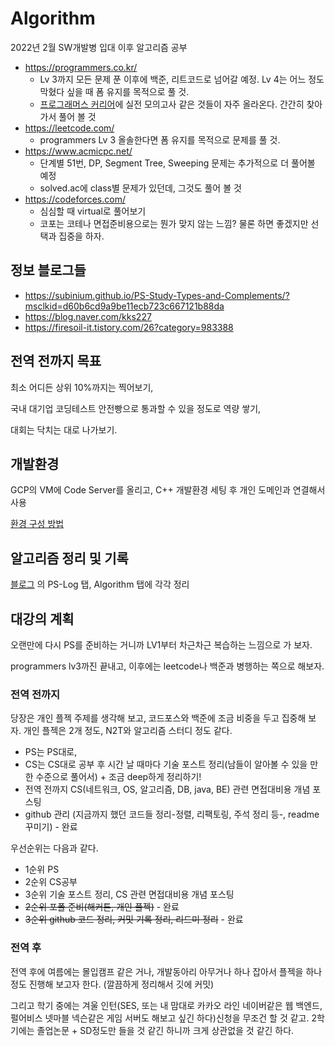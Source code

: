# Algorithm

2022년 2월 SW개발병 입대 이후 알고리즘 공부

 - https://programmers.co.kr/
     * Lv 3까지 모든 문제 푼 이후에 백준, 리트코드로 넘어갈 예정. Lv 4는 어느 정도 막혔다 싶을 때 폼 유지를 목적으로 풀 것.
     * [프로그래머스 커리어](https://career.programmers.co.kr/)에 실전 모의고사 같은 것들이 자주 올라온다. 간간히 찾아가서 풀어 볼 것
  - https://leetcode.com/
     * programmers Lv 3 올솔한다면 폼 유지를 목적으로 문제를 풀 것.
- https://www.acmicpc.net/
     * 단계별 51번, DP, Segment Tree, Sweeping 문제는 추가적으로 더 풀어볼 예정
     * solved.ac에 class별 문제가 있던데, 그것도 풀어 볼 것
 - https://codeforces.com/
     * 심심할 때 virtual로 풀어보기
     * 코포는 코테나 면접준비용으로는 뭔가 맞지 않는 느낌? 물론 하면 좋겠지만 선택과 집중을 하자.

## 정보 블로그들
 - https://subinium.github.io/PS-Study-Types-and-Complements/?msclkid=d60b6cd9a9be11ecb723c667121b88da
 - https://blog.naver.com/kks227
 - https://firesoil-it.tistory.com/26?category=983388

## 전역 전까지 목표
최소 어디든 상위 10%까지는 찍어보기,

국내 대기업 코딩테스트 안전빵으로 통과할 수 있을 정도로 역량 쌓기,

대회는 닥치는 대로 나가보기.

## 개발환경
GCP의 VM에 Code Server를 올리고, C++ 개발환경 세팅 후 개인 도메인과 연결해서 사용

[환경 구성 방법](https://hyelie.tistory.com/entry/GCP-VS-Code-Server?category=947331)

## 알고리즘 정리 및 기록
[블로그](https://hyelie.tistory.com)
의 PS-Log 탭, Algorithm 탭에 각각 정리

## 대강의 계획
오랜만에 다시 PS를 준비하는 거니까
LV1부터 차근차근 복습하는 느낌으로 가 보자.

programmers lv3까진 끝내고, 이후에는 leetcode나 백준과 병행하는 쪽으로 해보자.

### 전역 전까지
당장은 개인 플젝 주제를 생각해 보고, 코드포스와 백준에 조금 비중을 두고 집중해 보자.
개인 플젝은 2개 정도, N2T와 알고리즘 스터디 정도 같다.

 - PS는 PS대로,
 - CS는 CS대로 공부 후 시간 날 때마다 기술 포스트 정리(남들이 알아볼 수 있을 만 한 수준으로 풀어서) + 조금 deep하게 정리하기!
 - 전역 전까지 CS(네트워크, OS, 알고리즘, DB, java, BE) 관련 면접대비용 개념 포스팅
 - github 관리 (지금까지 했던 코드들 정리-정렬, 리팩토링, 주석 정리 등-, readme 꾸미기) - 완료

우선순위는 다음과 같다.
 - 1순위 PS
 - 2순위 CS공부
 - 3순위 기술 포스트 정리, CS 관련 면접대비용 개념 포스팅
 - ~~2순위 포폴 준비(해커톤, 개인 플젝)~~ - 완료
 - ~~3순위 github 코드 정리, 커밋 기록 정리, 리드미 정리~~ - 완료

 ### 전역 후
전역 후에 여름에는 몰입캠프 같은 거나, 개발동아리 아무거나 하나 잡아서 플젝을 하나정도 진행해 보고자 한다. (깔끔하게 정리해서 깃에 커밋)

그리고 학기 중에는 겨울 인턴(SES, 또는 내 맘대로 카카오 라인 네이버같은 웹 백엔드, 펄어비스 넷마블 넥슨같은 게임 서버도 해보고 싶긴 하다)신청을 무조건 할 것 같고. 2학기에는 졸업논문 + SD정도만 들을 것 같긴 하니까 크게 상관없을 것 같긴 하다.
